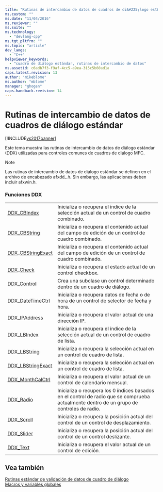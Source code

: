 ```yaml
---
title: "Rutinas de intercambio de datos de cuadros de di&#225;logo est&#225;ndar | Microsoft Docs"
ms.custom: ""
ms.date: "11/04/2016"
ms.reviewer: ""
ms.suite: ""
ms.technology: 
  - "devlang-cpp"
ms.tgt_pltfrm: ""
ms.topic: "article"
dev_langs: 
  - "C++"
helpviewer_keywords: 
  - "cuadro de diálogo estándar, rutinas de intercambio de datos"
ms.assetid: c6adb7f3-f9af-4cc5-a9ea-315c5b60ad1a
caps.latest.revision: 13
author: "mikeblome"
ms.author: "mblome"
manager: "ghogen"
caps.handback.revision: 14
---
```

# Rutinas de intercambio de datos de cuadros de di&#225;logo est&#225;ndar
[!INCLUDE[vs2017banner](../../assembler/inline/includes/vs2017banner.md)]

Este tema muestra las rutinas de intercambio de datos de diálogo estándar \(DDX\) utilizadas para controles comunes de cuadros de diálogo MFC.  
  
> [!NOTE]
>  Las rutinas de intercambio de datos de diálogo estándar se definen en el archivo de encabezado afxdd\_.h.  Sin embargo, las aplicaciones deben incluir afxwin.h.  
  
### Funciones DDX  
  
|||  
|-|-|  
|[DDX\_CBIndex](../Topic/DDX_CBIndex.md)|Inicializa o recupera el índice de la selección actual de un control de cuadro combinado.|  
|[DDX\_CBString](../Topic/DDX_CBString.md)|Inicializa o recupera el contenido actual del campo de edición de un control de cuadro combinado.|  
|[DDX\_CBStringExact](../Topic/DDX_CBStringExact.md)|Inicializa o recupera el contenido actual del campo de edición de un control de cuadro combinado.|  
|[DDX\_Check](../Topic/DDX_Check.md)|Inicializa o recupera el estado actual de un control checkbox.|  
|[DDX\_Control](../Topic/DDX_Control.md)|Crea una subclase un control determinado dentro de un cuadro de diálogo.|  
|[DDX\_DateTimeCtrl](../Topic/DDX_DateTimeCtrl.md)|Inicializa o recupera datos de fecha o de hora de un control de selector de fecha y hora.|  
|[DDX\_IPAddress](../Topic/DDX_IPAddress.md)|Inicializa o recupera el valor actual de una dirección IP.|  
|[DDX\_LBIndex](../Topic/DDX_LBIndex.md)|Inicializa o recupera el índice de la selección actual de un control de cuadro de lista.|  
|[DDX\_LBString](../Topic/DDX_LBString.md)|Inicializa o recupera la selección actual en un control de cuadro de lista.|  
|[DDX\_LBStringExact](../Topic/DDX_LBStringExact.md)|Inicializa o recupera la selección actual en un control de cuadro de lista.|  
|[DDX\_MonthCalCtrl](../Topic/DDX_MonthCalCtrl.md)|Inicializa o recupera el valor actual de un control de calendario mensual.|  
|[DDX\_Radio](../Topic/DDX_Radio.md)|Inicializa o recupera los 0 índices basados en el control de radio que se comprueba actualmente dentro de un grupo de controles de radio.|  
|[DDX\_Scroll](../Topic/DDX_Scroll.md)|Inicializa o recupera la posición actual del control de un control de desplazamiento.|  
|[DDX\_Slider](../Topic/DDX_Slider.md)|Inicializa o recupera la posición actual del control de un control deslizante.|  
|[DDX\_Text](../Topic/DDX_Text.md)|Inicializa o recupera el valor actual de un control de edición.|  
  
## Vea también  
 [Rutinas estándar de validación de datos de cuadro de diálogo](../../mfc/reference/standard-dialog-data-validation-routines.md)   
 [Macros y variables globales](../../mfc/reference/mfc-macros-and-globals.md)